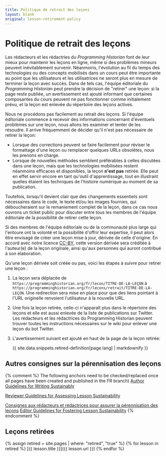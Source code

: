 ```yaml
---
title: Politique de retrait des leçons
layout: blank
original: lesson-retirement-policy
---
```


# Politique de retrait des leçons

Les rédacteurs et les rédactries du _Programming Historian_ font de leur mieux pour maintenir les leçons en ligne, même si des problèmes mineurs peuvent inévitablement survenir.
Néanmoins, l'évolution au fil du temps des technologies ou des concepts mobilisés dans un cours peut être importante au point que les utilisateurs et les utilisatrices ne seront plus en mesure de terminer la leçon avec succès.
Dans de tels cas, l'équipe éditoriale du _Programming Historian_ peut prendre la décision de "retirer" une leçon: si la page reste publiée, un avertissement est ajouté informant que certaines composantes du cours peuvent ne pas fonctionner comme initialement prévu, et la leçon est enlevée du répertoire des leçons actives.

Nous ne procédons pas facilement au retrait des leçons.
Si l'équipe éditoriale commence à recevoir des informations concernant d'éventuels problèmes sur une leçon, nous allons les examiner et tenter de les résoudre.
Il arrive fréquemment de décider qu'il n'est pas nécessaire de retirer la leçon:

- Lorsque des corrections peuvent se faire facilement pour réviser le formattage d'une leçon ou remplacer quelques URLs obsolètes, nous les prenons en charge.
- Lorsque de nouvelles méthodes semblent préférables à celles discutées dans une leçon, mais que les technologies mobilisées restent néanmoins efficaces et disponibles, la leçon **n'est pas** retirée. Elle peut en effet servir encore en tant qu'outil d'apprentissage, tout en illustrant quelles étaient les techniques de l'histoire numérique au moment de sa publication.

Toutefois, lorsqu'il devient clair que des changements essentiels sont nécessaires dans le code, le texte et/ou les images fournies, qui déboucheraient sur le remaniement complet de la leçon, dans ce cas nous ouvrons un ticket public pour discuter entre tous les membres de l'équipe éditoriale de la possibilité de retirer cette leçon.

Si des membres de l'équipe éditoriale ou de la communauté plus large qui l'entoure ont la volonté et la possibilité d'offrir leur expertise, il peut alors être envisagé de créer une leçon mise à jour, dérivée de celle d'origine.
En accord avec notre licence [CC-BY](https://creativecommons.org/licenses/by/4.0/deed.fr), cette version dérivée sera créditée à l'auteur(e) de la leçon originale, ainsi qu'aux personnes qui auront contribué à son élaboration.

Qu'une leçon dérivée soit créée ou pas, voici les étapes à suivre pour retirer une leçon :

1. La leçon sera déplacée de `https://programminghistorian.org/fr/lecon/TITRE-DE-LA-LEÇON` à `https://programminghistorian.org/fr/lecons/retrait/TITRE-DE-LA-LEÇON`. Une redirection sera mise en place pour que des liens pointant à l'URL originelle renvoient l'utilisateur à la nouvelle URL.

2. Une fois la leçon retirée, celle-ci n'apparaît plus dans le répertoire des leçons et elle est aussi enlevée de la liste de publications sur Twitter. Les rédacteurs et les rédactrices du Programming Historian peuvent trouver toutes les instructions nécessaires sur le wiki pour enlever une leçon du bot Twitter. 

3. L'avertissement suivant est ajouté en haut de la page de la leçon retirée:
    <div class="alert alert-warning">{{ site.data.snippets.retired-definition[page.lang] | markdownify }}

## Autres consignes sur la pérennisation des leçons

{% comment %}
The following anchors need to be checked/replaced once all pages have been created and published in the FR branch)
[Author Guidelines for Writing Sustainably](/author-guidelines#write-sustainably)

[Reviewer Guidelines for Assessing Lesson Sustainability](/reviewer-guidelines#sustainability)

[Consignes aux rédacteurs et rédactrices pour assurer la pérennisation des leçons]((/consignes-redacteurs#c-perennisation-et-internationalisation)) [Editor Guidelines for Fostering Lesson Sustainability](/editor-guidelines#c-sustainability-review)
{% endcomment %}

## Leçons retirées

{% assign retired = site.pages | where: "retired", "true" %}
{% for lesson in retired %}
[{{ lesson.title }}]({{ lesson.url }})
{% endfor %}
